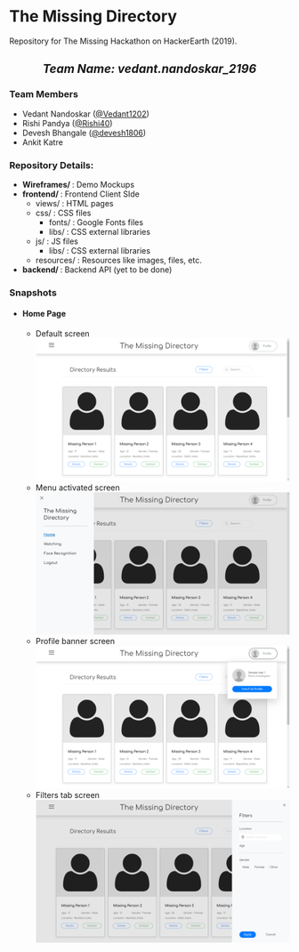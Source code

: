 <h1>The Missing Directory</h1>
<p>
  Repository for The Missing Hackathon on HackerEarth (2019).<br>
</p>
<p>
  <div align="center">
    <h2>
      <i>Team Name: <b>vedant.nandoskar_2196</b></i>
    </h2>
  </div>
  <h3>Team Members</h3>
  <ul>
    <li>Vedant Nandoskar (<a href="https://www.github.com/Vedant1202">@Vedant1202</a>)</li>
    <li>Rishi Pandya (<a href="https://www.github.com/Rishi40">@Rishi40</a>)</li>
    <li>Devesh Bhangale (<a href="https://www.github.com/devesh1806">@devesh1806</a>)</li>
    <li>Ankit Katre </li>
  </ul>
</p>
<p>
  <h3>Repository Details:</h3>
  <ul>
    <li>
      <b>Wireframes/ </b>: Demo Mockups
    </li>
    <li>
      <b>frontend/ </b>: Frontend Client SIde
      <ul>
        <li>
          views/ : HTML pages
        </li>
        <li>
          css/ : CSS files
          <ul>
            <li>
              fonts/ : Google Fonts files
            </li>
            <li>
              libs/ : CSS external libraries
            </li>
          </ul>
        </li>
        <li>
          js/ : JS files
          <ul>
            <li>
              libs/ : CSS external libraries
            </li>
          </ul>
        </li>
        <li>
          resources/ : Resources like images, files, etc.
        </li>
      </ul>
    </li>
    <li>
      <b>backend/ </b>: Backend API (yet to be done)
    </li>
  </ul>
</p>
<p>
  <h3>Snapshots</h3>
  <ul>
    <li>
      <h4>Home Page</h4>
      <ul>
        <li>
          Default screen <br>
          <img src="https://github.com/Vedant1202/Missing-Directory/blob/master/snaps/home/default.PNG?raw=true" alt="">
        </li>
        <li>
          Menu activated screen
           <img src="https://github.com/Vedant1202/Missing-Directory/blob/master/snaps/home/menu.PNG?raw=true" alt="">
        </li>
        <li>
          Profile banner screen
           <img src="https://github.com/Vedant1202/Missing-Directory/blob/master/snaps/home/profile-banner.PNG?raw=true" alt="">
        </li>
        <li>
          Filters tab screen
           <img src="https://github.com/Vedant1202/Missing-Directory/blob/master/snaps/home/filters.PNG?raw=true" alt="">
        </li>
      </ul>
    </li>
  </ul>
</p>
